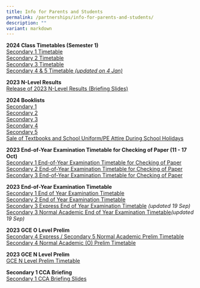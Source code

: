 ```yaml
---
title: Info for Parents and Students
permalink: /partnerships/info-for-parents-and-students/
description: ""
variant: markdown
---
```

**2024 Class Timetables (Semester 1)**<br>
[Secondary 1 Timetable](/files/Sem_1_2024_Sec_1_Timetable.pdf)<br>
[Secondary 2 Timetable](/files/Sem_1_2024_Sec_2_Timetable.pdf)<br>
[Secondary 3 Timetable](/files/Sem_1_2024_Sec_3_Timetable.pdf)<br>
[Secondary 4 &amp; 5 Timetable *(updated on 4 Jan)*](/files/Sem_1_2024_Sec_4_5_Timetable__updated_.pdf)

**2023 N-Level Results**<br>
[Release of 2023 N-Level Results (Briefing Slides)](/files/2023_N_Level_Briefing_Slides.pdf)

**2024 Booklists**<br>
[Secondary 1](/files/S1_BOOKLIST__2024__pdf.pdf)<br>
[Secondary 2](/files/Info%20for%20Parents%20Stakeholders/2024%20Booklists/s2%20bv%20booklist%20%20(2024).pdf)<br>
[Secondary 3](/files/Info%20for%20Parents%20Stakeholders/2024%20Booklists/s3%20bv%20booklist%20(2024).pdf)<br>
[Secondary 4](/files/Info%20for%20Parents%20Stakeholders/2024%20Booklists/s4%20bv%20booklist%20(2024).pdf)<br>
[Secondary 5](/files/Info%20for%20Parents%20Stakeholders/2024%20Booklists/s5%20bv%20booklist%20(2024).pdf)<br>
[Sale of Textbooks and School Uniform/PE Attire During School Holidays](/files/Info%20for%20Parents%20Stakeholders/2024%20Booklists/Sale_of_Textbooks_and_School_Uniform.pdf)


**2023 End-of-Year Examination Timetable for Checking of Paper (11 - 17 Oct)**<br>
[Secondary 1 End-of-Year Examination Timetable for Checking of Paper](/files/sec%201%20eye%20timetable%20for%20checking%20of%20paper.pdf)<br>
[Secondary 2 End-of-Year Examination Timetable for Checking of Paper](/files/sec%202%20eye%20timetable%20for%20checking%20of%20paper.pdf)<br>
[Secondary 3 End-of-Year Examination Timetable for Checking of Paper](/files/sec%203%20eye%20timetable%20for%20checking%20of%20paper.pdf)

**2023 End-of-Year Examination Timetable**<br>
[Secondary 1 End of Year Examination Timetable](/files/Info%20for%20Parents%20Stakeholders/secondary%201%20end%20of%20year%20examination%20timetable.pdf)<br>
[Secondary 2 End of Year Examination Timetable](/files/Info%20for%20Parents%20Stakeholders/secondary%202%20end%20of%20year%20examination%20timetable.pdf)<br>
[Secondary 3 Express End of Year Examination Timetable](/files/Info%20for%20Parents%20Stakeholders/sec%203%20ex%20eye%20tt%202023.pdf) *(updated 19 Sep)*
<br>
[Secondary 3 Normal Academic End of Year Examination Timetable](/files/Info%20for%20Parents%20Stakeholders/sec%203%20na%20eye%20tt%202023.pdf)*(updated 19 Sep)*

**2023 GCE O Level Prelim**<br>
[Secondary 4 Express / Secondary 5 Normal Academic Prelim Timetable](/files/Info%20for%20Parents%20Stakeholders/o%20level%20prelim%202023_final%20(4e5n).pdf)<br>
[Secondary 4 Normal Academic (O) Prelim Timetable](/files/Info%20for%20Parents%20Stakeholders/o%20level%20prelim%202023_final%20(4n(o)).pdf)

**2023 GCE N Level Prelim**<br>
[GCE N Level Prelim Timetable](/files/Info%20for%20Parents%20Stakeholders/n%20lvl%20prelim%202023%20timetable.pdf)


**Secondary 1 CCA Briefing**<br>
[Secondary 1 CCA Briefing Slides](/files/Secondary%201%20CCA%20Briefing%20Slides%202023.pdf)